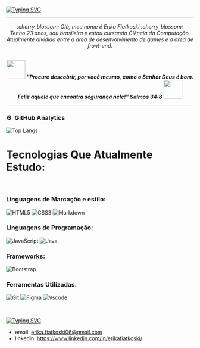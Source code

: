 <br>

[![Typing SVG](https://readme-typing-svg.herokuapp.com?font=Serif&size=24&pause=1000&color=CF0A7A&background=5527C500&random=false&width=435&lines=%E3%80%90%F0%9D%91%AF%F0%9D%92%86%F0%9D%92%8D%F0%9D%92%8D%F0%9D%92%90+World%E3%80%91%EF%BC%88%E3%83%9F%E2%97%95%E2%80%BF%E2%97%95%E3%83%9F%EF%BC%89.%E0%BF%9A%E2%97%A0.%E0%BF%9A+%E0%AC%AA%E0%AC%93)](https://git.io/typing-svg)

<hr>
<p align="center">
  <em>
 :cherry_blossom: Olá, meu nome é Erika Fiatkoski :cherry_blossom:  <br>   
     Tenho 23 anos, sou brasileira e estou cursando Ciência da Computação. <br>
    Atualmente dividida entre a area de desenvolvimento de games e a area de front-end. <br> 
  </em> 
  
  <br>
  </p>
  <p align="center">
  <img src="https://media.giphy.com/media/gH3LO09IOiZIqePwv9/giphy.gif" width="50" /> <b><i align="center">"Procure descobrir, por você mesmo, como o Senhor Deus é bom. Feliz aquele que encontra segurança nele!" Salmos 34:8</i></b> <img src="https://media.giphy.com/media/qjqUcgIyRjsl2/giphy.gif" width="50" />
</p>

***

### ⚙️ &nbsp;GitHub Analytics

![Top Langs](https://github-readme-stats-git-masterrstaa-rickstaa.vercel.app/api/top-langs/?username=ErikaFiatkoski&bg_color=000&border_color=CF0A7A&title_color=CF0A7A&text_color=FFF)



<h1>Tecnologias Que Atualmente Estudo:</h1>
<br>
<h3>Linguagens de Marcação e estilo:</h3>

![HTML5](https://img.shields.io/badge/HTML5-E34F26?style=for-the-badge&logo=html5&logoColor=white)
![CSS3](https://img.shields.io/badge/CSS3-1572B6?style=for-the-badge&logo=css3&logoColor=white)
![Markdown](https://img.shields.io/badge/Markdown-000?style=for-the-badge&logo=markdown)

<h3>Linguagens de Programação:</h3>

![JavaScript](https://img.shields.io/badge/JavaScript-F7DF1E?style=for-the-badge&logo=javascript&logoColor=black)
![Java](https://img.shields.io/badge/java-%23ED8B00.svg?style=for-the-badge&logo=openjdk&logoColor=white)

<h3>Frameworks:</h3>

![Bootstrap](https://img.shields.io/badge/-boostrap-0D1117?style=for-the-badge&logo=bootstrap&labelColor=0D1117)

<h3>Ferramentas Utilizadas:</h3>

![Git](https://img.shields.io/badge/GIT-E44C30?style=for-the-badge&logo=git&logoColor=white)
![Figma](https://img.shields.io/badge/Figma-696969?style=for-the-badge&logo=figma&logoColor=figma)
![Vscode](https://img.shields.io/badge/Vscode-007ACC?style=for-the-badge&logo=visual-studio-code&logoColor=white)

<br>

<p align="center">
 
 [![Typing SVG](https://readme-typing-svg.herokuapp.com?font=Merienda&weight=400&pause=1000&color=CF0A7A&center=false&random=false&width=435&lines=Conecte-se+comigo!+%F0%9F%8C%B8)](https://git.io/typing-svg)

* email: erika.fiatkoski06@gmail.com
* linkedin: https://www.linkedin.com/in/erikafiatkoski/

</p>


